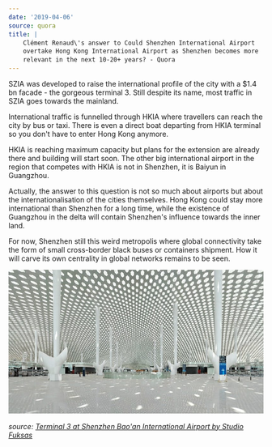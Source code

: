 ```yaml
---
date: '2019-04-06'
source: quora
title: |
    Clément Renaud\'s answer to Could Shenzhen International Airport
    overtake Hong Kong International Airport as Shenzhen becomes more
    relevant in the next 10-20+ years? - Quora
---
```


SZIA was developed to raise the international profile of the city with a
\$1.4 bn facade - the gorgeous terminal 3. Still despite its name, most
traffic in SZIA goes towards the mainland.

International traffic is funnelled through HKIA where travellers can
reach the city by bus or taxi. There is even a direct boat departing
from HKIA terminal so you don't have to enter Hong Kong anymore.

HKIA is reaching maximum capacity but plans for the extension are
already there and building will start soon. The other big international
airport in the region that competes with HKIA is not in Shenzhen, it is
Baiyun in Guangzhou.

Actually, the answer to this question is not so much about airports but
about the internationalisation of the cities themselves. Hong Kong could
stay more international than Shenzhen for a long time, while the
existence of Guangzhou in the delta will contain Shenzhen's influence
towards the inner land.

For now, Shenzhen still this weird metropolis where global connectivity
take the form of small cross-border black buses or containers shipment.
How it will carve its own centrality in global networks remains to be
seen.

![](./img/main-qimg-1b4df1a854da45b2126a48d1e13cc2f2.png)

*source:* [*Terminal 3 at Shenzhen Bao\'an International Airport by
Studio
Fuksas*](https://www.dezeen.com/2013/11/26/studio-fuksas-terminal-3-shenzhen-baoan-international-airport/)
